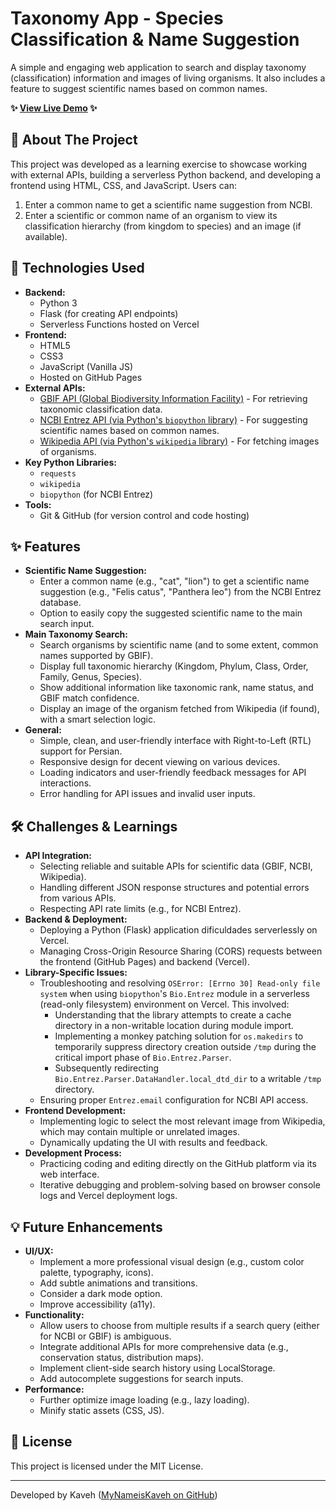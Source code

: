 # Taxonomy App - Species Classification & Name Suggestion

A simple and engaging web application to search and display taxonomy (classification) information and images of living organisms. It also includes a feature to suggest scientific names based on common names.

**✨ [View Live Demo](https://mynameiskaveh.github.io/taxonomy-app/) ✨**
<!-- Make sure this is your correct GitHub Pages link -->

## 🌟 About The Project

This project was developed as a learning exercise to showcase working with external APIs, building a serverless Python backend, and developing a frontend using HTML, CSS, and JavaScript. Users can:
1.  Enter a common name to get a scientific name suggestion from NCBI.
2.  Enter a scientific or common name of an organism to view its classification hierarchy (from kingdom to species) and an image (if available).

## 🚀 Technologies Used

*   **Backend:**
    *   Python 3
    *   Flask (for creating API endpoints)
    *   Serverless Functions hosted on Vercel
*   **Frontend:**
    *   HTML5
    *   CSS3
    *   JavaScript (Vanilla JS)
    *   Hosted on GitHub Pages
*   **External APIs:**
    *   [GBIF API (Global Biodiversity Information Facility)](https://www.gbif.org/developer/summary) - For retrieving taxonomic classification data.
    *   [NCBI Entrez API (via Python's `biopython` library)](https://www.ncbi.nlm.nih.gov/books/NBK25497/) - For suggesting scientific names based on common names.
    *   [Wikipedia API (via Python's `wikipedia` library)](https://pypi.org/project/wikipedia/) - For fetching images of organisms.
*   **Key Python Libraries:**
    *   `requests`
    *   `wikipedia`
    *   `biopython` (for NCBI Entrez)
*   **Tools:**
    *   Git & GitHub (for version control and code hosting)

## ✨ Features

*   **Scientific Name Suggestion:**
    *   Enter a common name (e.g., "cat", "lion") to get a scientific name suggestion (e.g., "Felis catus", "Panthera leo") from the NCBI Entrez database.
    *   Option to easily copy the suggested scientific name to the main search input.
*   **Main Taxonomy Search:**
    *   Search organisms by scientific name (and to some extent, common names supported by GBIF).
    *   Display full taxonomic hierarchy (Kingdom, Phylum, Class, Order, Family, Genus, Species).
    *   Show additional information like taxonomic rank, name status, and GBIF match confidence.
    *   Display an image of the organism fetched from Wikipedia (if found), with a smart selection logic.
*   **General:**
    *   Simple, clean, and user-friendly interface with Right-to-Left (RTL) support for Persian.
    *   Responsive design for decent viewing on various devices.
    *   Loading indicators and user-friendly feedback messages for API interactions.
    *   Error handling for API issues and invalid user inputs.

## 🛠️ Challenges & Learnings

*   **API Integration:**
    *   Selecting reliable and suitable APIs for scientific data (GBIF, NCBI, Wikipedia).
    *   Handling different JSON response structures and potential errors from various APIs.
    *   Respecting API rate limits (e.g., for NCBI Entrez).
*   **Backend & Deployment:**
    *   Deploying a Python (Flask) application dificuldades serverlessly on Vercel.
    *   Managing Cross-Origin Resource Sharing (CORS) requests between the frontend (GitHub Pages) and backend (Vercel).
*   **Library-Specific Issues:**
    *   Troubleshooting and resolving `OSError: [Errno 30] Read-only file system` when using `biopython`'s `Bio.Entrez` module in a serverless (read-only filesystem) environment on Vercel. This involved:
        *   Understanding that the library attempts to create a cache directory in a non-writable location during module import.
        *   Implementing a monkey patching solution for `os.makedirs` to temporarily suppress directory creation outside `/tmp` during the critical import phase of `Bio.Entrez.Parser`.
        *   Subsequently redirecting `Bio.Entrez.Parser.DataHandler.local_dtd_dir` to a writable `/tmp` directory.
    *   Ensuring proper `Entrez.email` configuration for NCBI API access.
*   **Frontend Development:**
    *   Implementing logic to select the most relevant image from Wikipedia, which may contain multiple or unrelated images.
    *   Dynamically updating the UI with results and feedback.
*   **Development Process:**
    *   Practicing coding and editing directly on the GitHub platform via its web interface.
    *   Iterative debugging and problem-solving based on browser console logs and Vercel deployment logs.

## 💡 Future Enhancements

*   **UI/UX:**
    *   Implement a more professional visual design (e.g., custom color palette, typography, icons).
    *   Add subtle animations and transitions.
    *   Consider a dark mode option.
    *   Improve accessibility (a11y).
*   **Functionality:**
    *   Allow users to choose from multiple results if a search query (either for NCBI or GBIF) is ambiguous.
    *   Integrate additional APIs for more comprehensive data (e.g., conservation status, distribution maps).
    *   Implement client-side search history using LocalStorage.
    *   Add autocomplete suggestions for search inputs.
*   **Performance:**
    *   Further optimize image loading (e.g., lazy loading).
    *   Minify static assets (CSS, JS).

## 📝 License

This project is licensed under the MIT License.
<!-- If you have a LICENSE.md file, link it: See the [LICENSE](LICENSE.md) file for details. -->

---

Developed by Kaveh ([MyNameisKaveh on GitHub](https://github.com/MyNameisKaveh))
